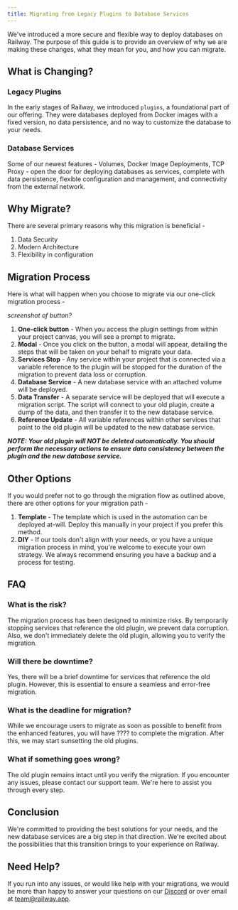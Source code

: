 ```yaml
---
title: Migrating from Legacy Plugins to Database Services
---
```


We've introduced a more secure and flexible way to deploy databases on Railway.  The purpose of this guide is to provide an overview of why we are making these changes, what they mean for you, and how you can migrate.

## What is Changing?
### Legacy Plugins
In the early stages of Railway, we introduced `plugins`, a foundational part of our offering. They were databases deployed from Docker images with a fixed version, no data persistence, and no way to customize the database to your needs.

### Database Services
Some of our newest features - Volumes, Docker Image Deployments, TCP Proxy - open the door for deploying databases as services, complete with data persistence, flexible configuration and management, and connectivity from the external network.

## Why Migrate?

There are several primary reasons why this migration is beneficial -

1. Data Security
2. Modern Architecture
3. Flexibility in configuration

## Migration Process

Here is what will happen when you choose to migrate via our one-click migration process - 

  *screenshot of button?*

1. **One-click button** - When you access the plugin settings from within your project canvas, you will see a prompt to migrate.
2. **Modal** - Once you click on the button, a modal will appear, detailing the steps that will be taken on your behalf to migrate your data.
3. **Services Stop** - Any service within your project that is connected via a variable reference to the plugin will be stopped for the duration of the migration to prevent data loss or corruption.
4. **Database Service** - A new database service with an attached volume will be deployed.
5. **Data Transfer** - A separate service will be deployed that will execute a migration script.  The script will connect to your old plugin, create a dump of the data, and then transfer it to the new database service.
6. **Reference Update** - All variable references within other services that point to the old plugin will be updated to the new database service.

_**NOTE: Your old plugin will NOT be deleted automatically.  You should perform the necessary actions to ensure data consistency between the plugin and the new database service.**_

## Other Options

If you would prefer not to go through the migration flow as outlined above, there are other options for your migration path - 

1. **Template** - The template which is used in the automation can be deployed at-will.  Deploy this manually in your project if you prefer this method.
2. **DIY** - If our tools don't align with your needs, or you have a unique migration process in mind, you're welcome to execute your own strategy.  We always recommend ensuring you have a backup and a process for testing.

## FAQ

### What is the risk?

The migration process has been designed to minimize risks. By temporarily stopping services that reference the old plugin, we prevent data corruption. Also, we don't immediately delete the old plugin, allowing you to verify the migration.

### Will there be downtime?

Yes, there will be a brief downtime for services that reference the old plugin. However, this is essential to ensure a seamless and error-free migration.

### What is the deadline for migration?

While we encourage users to migrate as soon as possible to benefit from the enhanced features, you will have ???? to complete the migration. After this, we may start sunsetting the old plugins.

### What if something goes wrong?

The old plugin remains intact until you verify the migration. If you encounter any issues, please contact our support team. We're here to assist you through every step.

## Conclusion

We're committed to providing the best solutions for your needs, and the new database services are a big step in that direction.  We're excited about the possibilities that this transition brings to your experience on Railway.

## Need Help?

If you run into any issues, or would like help with your migrations, we would be more than happy to answer your questions on our [Discord](https://discord.gg/railway) or over email at [team@railway.app](mailto:team@railway.app).